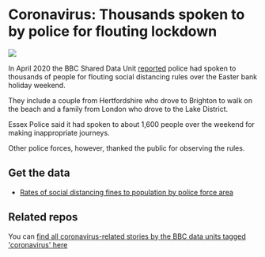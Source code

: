 # Coronavirus: Thousands spoken to by police for flouting lockdown

![](https://ichef.bbci.co.uk/news/624/cpsprodpb/3199/production/_111779621_lulwoth.jpg)

In April 2020 the BBC Shared Data Unit [reported](https://www.bbc.co.uk/news/uk-52279973) police had spoken to thousands of people for flouting social distancing rules over the Easter bank holiday weekend.

They include a couple from Hertfordshire who drove to Brighton to walk on the beach and a family from London who drove to the Lake District.

Essex Police said it had spoken to about 1,600 people over the weekend for making inappropriate journeys.

Other police forces, however, thanked the public for observing the rules.



## Get the data 

* [Rates of social distancing fines to population by police force area](https://docs.google.com/spreadsheets/d/1p9f2rl3MLUExN2WdlGTBsez6Wo_o9OneeamhCXpWFro/edit#gid=1623368856)

## Related repos

You can [find all coronavirus-related stories by the BBC data units tagged 'coronavirus' here](https://github.com/search?q=topic%3Acoronavirus+org%3ABBC-Data-Unit&type=Repositories)
